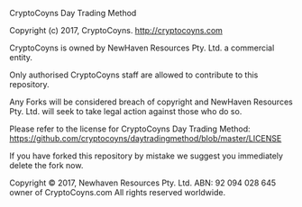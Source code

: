 CryptoCoyns Day Trading Method

Copyright (c) 2017, CryptoCoyns. http://cryptocoyns.com

CryptoCoyns is owned by NewHaven Resources Pty. Ltd. a commercial entity.

Only authorised CryptoCoyns staff are allowed to contribute to this repository.

Any Forks will be considered breach of copyright and NewHaven Resources Pty. Ltd. 
will seek to take legal action against those who do so.

Please refer to the license for CryptoCoyns Day Trading Method:
https://github.com/cryptocoyns/daytradingmethod/blob/master/LICENSE

If you have forked this repository by mistake we suggest you immediately delete the fork now.

Copyright © 2017, Newhaven Resources Pty. Ltd. ABN: 92 094 028 645 owner of CryptoCoyns.com All rights reserved worldwide.
